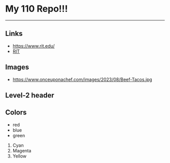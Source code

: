 # My 110 Repo!!!

---

## Links
-  https://www.rit.edu/
-  [RIT](https://www.rit.edu/)

## Images
- https://www.onceuponachef.com/images/2023/08/Beef-Tacos.jpg
  
## Level-2 header 

## Colors

- red
- blue
- green

1. Cyan
2. Magenta
3. Yellow
